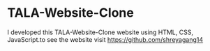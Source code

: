 # TALA-Website-Clone
I developed this TALA-Website-Clone website using HTML, CSS, JavaScript.to see the website visit https://github.com/shreyagang14
